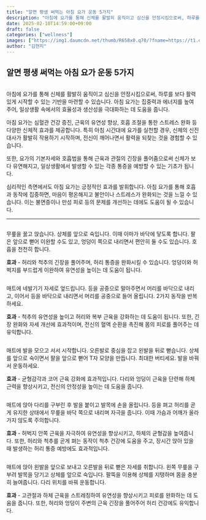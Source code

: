 ```yaml
---
title: "알면 평생 써먹는 아침 요가 운동 5가지"
description: "아침에 요가를 통해 신체를 활발히 움직이고 심신을 안정시킴으로써, 하루를 보다 활력 있게 시작할 수 있는 기반을 마련할 수 있습니다. 아침 요가는 집중력과 에너지를 높여 주어, 일상생활 속에서의 효율성과 생산성을 극대화하는 데 도움을 줍니다."
date: 2025-02-10T14:59:00+09:00
draft: false
categories: ["wellness"]
images: ["https://img1.daumcdn.net/thumb/R658x0.q70/?fname=https://t1.daumcdn.net/news/202501/02/tenbody/20250102073009600vwni.jpg", "https://t1.daumcdn.net/news/202501/02/tenbody/20250102073009931wfse.gif", "https://t1.daumcdn.net/news/202501/02/tenbody/20250102073010332dpwh.gif", "https://t1.daumcdn.net/news/202501/02/tenbody/20250102073010666etoa.gif", "https://t1.daumcdn.net/news/202501/02/tenbody/20250102073011162zacv.gif"]
author: "김현지"
---
```


<h2 >알면 평생 써먹는 아침 요가 운동 5가지</h2> <figure ><img src="https://img1.daumcdn.net/thumb/R658x0.q70/?fname=https://t1.daumcdn.net/news/202501/02/tenbody/20250102073009600vwni.jpg" alt=""/></figure> <p>아침에 요가를 통해 신체를 활발히 움직이고 심신을 안정시킴으로써, 하루를 보다 활력 있게 시작할 수 있는 기반을 마련할 수 있습니다. 아침 요가는 집중력과 에너지를 높여 주어, 일상생활 속에서의 효율성과 생산성을 극대화하는 데 도움을 줍니다.</p> <p>아침 요가는 심혈관 건강 증진, 근육의 유연성 향상, 호흡 조절을 통한 스트레스 완화 등 다양한 신체적 효과를 제공합니다. 특히 아침 시간대에 요가를 실천할 경우, 신체의 신진대사가 활발히 작용하기 시작하며, 전신이 깨어나면서 활력을 되찾는 것을 경험할 수 있습니다.</p> <p>또한, 요가의 기본자세와 호흡법을 통해 근육과 관절의 긴장을 풀어줌으로써 신체가 보다 유연해지고, 일상생활에서 발생할 수 있는 각종 통증을 예방할 수 있는 기초가 됩니다.</p> <p>심리적인 측면에서도 아침 요가는 긍정적인 효과를 발휘합니다. 아침 요가를 통해 호흡과 동작에 집중하면, 마음이 평온해지고 불안이나 스트레스가 완화되는 것을 느낄 수 있습니다. 이는 불면증이나 만성 피로 등의 문제를 개선하는 데에도 도움이 될 수 있습니다.</p> <hr /> <figure ><img src="https://t1.daumcdn.net/news/202501/02/tenbody/20250102073009931wfse.gif" alt=""/></figure> <p>무릎을 꿇고 앉습니다. 상체를 앞으로 숙입니다. 이때 이마가 바닥에 닿도록 합니다. 팔은 앞으로 뻗어 이완할 수도 있고, 엉덩이 쪽으로 내리면서 편안히 둘 수도 있습니다. 호흡을 천천히 합니다.</p> <p><strong>효과</strong> - 허리와 척추의 긴장을 풀어주며, 허리 통증을 완화시킬 수 있습니다. 엉덩이와 허벅지를 부드럽게 이완하여 유연성을 높이는 데 도움이 됩니다.</p> <figure ><img src="https://t1.daumcdn.net/news/202501/02/tenbody/20250102073010332dpwh.gif" alt=""/></figure> <p>매트에 네발기기 자세로 엎드립니다. 등을 공중으로 말아주면서 머리를 바닥으로 내리고, 이어서 등을 바닥으로 내리면서 머리를 공중으로 들어 올립니다. 2가지 동작을 반복하세요.</p> <p><strong>효과</strong> - 척추의 유연성을 높이고 허리와 복부 근육을 강화하는 데 도움이 됩니다. 또한, 긴장 완화와 자세 개선에 효과적이며, 전신의 혈액 순환을 촉진해 몸의 피로를 풀어주는 데 유익합니다.</p> <figure ><img src="https://t1.daumcdn.net/news/202501/02/tenbody/20250102073010666etoa.gif" alt=""/></figure> <p>매트에 발을 모으고 서서 시작합니다. 오른발로 중심을 잡고 왼발을 뒤로 뻗습니다. 상체를 앞으로 숙이면서 팔을 앞으로 뻗어 T자 모양을 만듭니다. 최대한 버티세요. 발을 바꿔서 운동하세요.</p> <p><strong>효과</strong> - 균형감각과 코어 근육 강화에 효과적입니다. 다리와 엉덩이 근육을 단련해 하체 근력을 향상시키고, 전신의 안정성을 높이는 데 도움을 줍니다.</p> <figure ><img src="https://t1.daumcdn.net/news/202501/02/tenbody/20250102073011162zacv.gif" alt=""/></figure> <p>매트에 앉아 다리를 구부린 후 발을 붙이고 발목에 손을 올립니다. 등을 펴고 허리를 곧게 유지한 상태에서 무릎을 바닥 쪽으로 내리며 자극을 줍니다. 이때 가슴과 어깨가 올라가지 않도록 주의합니다.</p> <p><strong>효과</strong> - 허벅지 안쪽 근육을 자극하여 유연성을 향상시키고, 하체의 균형감을 높여줍니다. 또한, 허리와 척추를 곧게 펴는 동작이 척추 건강에 도움을 주고, 장시간 앉아 있을 때 발생하는 허리 통증 예방에도 효과적입니다.</p> <figure ><img src="https://t1.daumcdn.net/news/202501/02/tenbody/20250102073011654mhuc.gif" alt=""/></figure> <p>매트에 앉아 왼발을 앞으로 보내고 오른발을 뒤로 뻗은 자세를 취합니다. 왼쪽 무릎을 구부려 발목을 당기고 상체를 앞으로 숙입니다. 팔뚝을 이용해 상체를 지탱하며 몸을 충분히 늘여줍니다. 다리 위치를 바꿔 운동합니다.</p> <p><strong>효과</strong> - 고관절과 하체 근육을 스트레칭하여 유연성을 향상시키고 피로를 완화하는 데 도움을 줍니다. 또한, 허리와 엉덩이 주변의 근육 긴장을 풀어주어 허리 건강에도 유익합니다.</p>